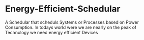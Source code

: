 # Energy-Efficient-Schedular
A Schedular that scheduls Systems or Processes based on Power Consumption. In todays world were we are nearly on the peak of Technology we need energy efficient Devices
